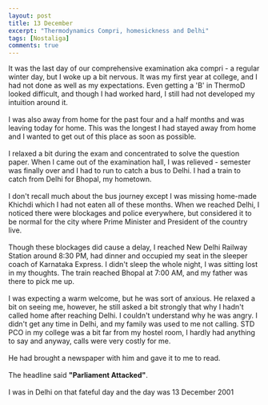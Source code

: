 ```yaml
---
layout: post
title: 13 December
excerpt: "Thermodynamics Compri, homesickness and Delhi"
tags: [Nostaliga]
comments: true
---
```


It was the last day of our comprehensive examination aka compri - a regular winter day, but I woke up a bit nervous. It was my first year at college, and I had not done as well as my expectations. Even getting a 'B' in ThermoD looked difficult, and though I had worked hard, I still had not developed my intuition around it. 
<br/>
<br/>
I was also away from home for the past four and a half months and was leaving today for home. This was the longest I had stayed away from home and I wanted to get out of this place as soon as possible. 
<br/>
<br/>
I relaxed a bit during the exam and concentrated to solve the question paper. When I came out of the examination hall, I was relieved - semester was finally over and I had to run to catch a bus to Delhi. I had a train to catch from Delhi for Bhopal, my hometown. 
<br/>
<br/>
I don't recall much about the bus journey except I was missing home-made Khichdi which I had not eaten all of these months. When we reached Delhi, I noticed there were blockages and police everywhere, but considered it to be normal for the city where Prime Minister and President of the country live.
<br/>
<br/>
Though these blockages did cause a delay, I reached New Delhi Railway Station around 8:30 PM, had dinner and occupied my seat in the sleeper coach of Karnataka Express. I didn't sleep the whole night, I was sitting lost in my thoughts. The train reached Bhopal at 7:00 AM, and my father was there to pick me up. 
<br/>
<br/>
I was expecting a warm welcome, but he was sort of anxious. He relaxed a bit on seeing me, however, he still asked a bit strongly that why I hadn't called home after reaching Delhi. I couldn't understand why he was angry. I didn't get any time in Delhi, and my family was used to me not calling. STD PCO in my college was a bit far from my hostel room, I hardly had anything to say and anyway, calls were very costly for me. 
<br/>
<br/>
He had brought a newspaper with him and gave it to me to read. 
<br/>
<br/>
The headline said **"Parliament Attacked"**.
<br/>
<br/>
I was in Delhi on that fateful day and the day was 13 December 2001
